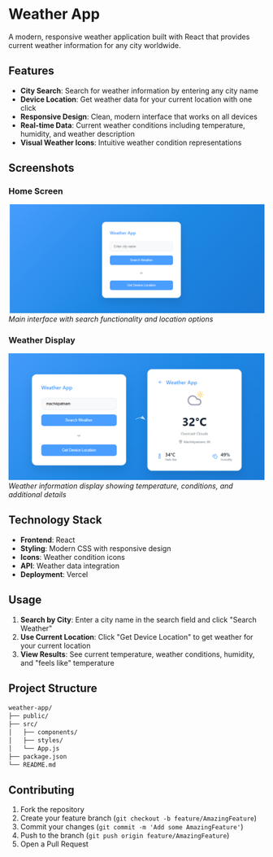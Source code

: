 # Weather App

A modern, responsive weather application built with React that provides current weather information for any city worldwide.

## Features

- **City Search**: Search for weather information by entering any city name
- **Device Location**: Get weather data for your current location with one click
- **Responsive Design**: Clean, modern interface that works on all devices
- **Real-time Data**: Current weather conditions including temperature, humidity, and weather description
- **Visual Weather Icons**: Intuitive weather condition representations

## Screenshots

### Home Screen
![Weather App Home](frontend.png)
*Main interface with search functionality and location options*

### Weather Display
![Weather Results](weather-condition.png)
*Weather information display showing temperature, conditions, and additional details*

## Technology Stack

- **Frontend**: React
- **Styling**: Modern CSS with responsive design
- **Icons**: Weather condition icons
- **API**: Weather data integration
- **Deployment**: Vercel


## Usage

1. **Search by City**: Enter a city name in the search field and click "Search Weather"
2. **Use Current Location**: Click "Get Device Location" to get weather for your current location
3. **View Results**: See current temperature, weather conditions, humidity, and "feels like" temperature

## Project Structure

```
weather-app/
├── public/
├── src/
│   ├── components/
│   ├── styles/
│   └── App.js
├── package.json
└── README.md
```

## Contributing

1. Fork the repository
2. Create your feature branch (`git checkout -b feature/AmazingFeature`)
3. Commit your changes (`git commit -m 'Add some AmazingFeature'`)
4. Push to the branch (`git push origin feature/AmazingFeature`)
5. Open a Pull Request


